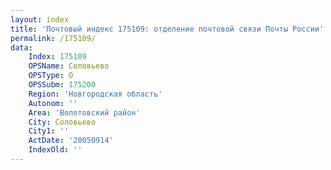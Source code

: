 ```yaml
---
layout: index
title: 'Почтовый индекс 175109: отделение почтовой связи Почты России'
permalink: /175109/
data:
    Index: 175109
    OPSName: Соловьево
    OPSType: О
    OPSSubm: 175200
    Region: 'Новгородская область'
    Autonom: ''
    Area: 'Волотовский район'
    City: Соловьево
    City1: ''
    ActDate: '20050914'
    IndexOld: ''
---
```

